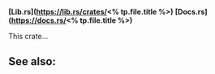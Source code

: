 **[Lib.rs](https://lib.rs/crates/<% tp.file.title %>)**
**[Docs.rs](https://docs.rs/<% tp.file.title %>)**

This crate...

See also:
- 
